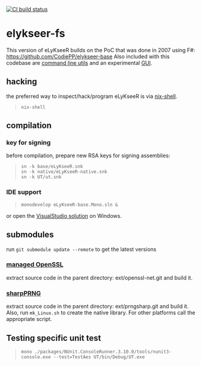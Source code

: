 [![CI build status](https://travis-ci.com/eLyKseeR/elykseer-fs.svg?branch=master)](https://travis-ci.com/eLyKseeR/elykseer-fs)

# elykseer-fs

This version of eLyKseeR builds on the PoC that was done in 2007 using F#: https://github.com/CodiePP/elykseer-base
Also included with this codebase are [command line utils](https://github.com/CodiePP/elykseer-cli)
and an experimental [GUI](https://github.com/CodiePP/elykseer-gui).


## hacking

the preferred way to inspect/hack/program eLyKseeR is via [nix-shell](https://nixos.org).

> `nix-shell`

## compilation

### key for signing

before compilation, prepare new RSA keys for signing assemblies:

> ``sn -k base/eLyKseeR.snk``  
> ``sn -k native/eLyKseeR-native.snk``  
> ``sn -k UT/ut.snk``  


### IDE support

> ``monodevelop eLyKseeR-base.Mono.sln &``

or open the [VisualStudio solution](eLyKseeR-base.Win32.sln) on Windows.


## submodules

run `git submodule update --remote` to get the latest versions

### [managed OpenSSL](https://github.com/CodiePP/openssl-net)

extract source code in the parent directory: ext/openssl-net.git
and build it.

### [sharpPRNG](https://github.com/CodiePP/prngsharp)

extract source code in the parent directory: ext/prngsharp.git
and build it. Also, run `mk_Linux.sh` to create the native library. For other
platforms call the appropriate script.

## Testing specific unit test

> ``mono ./packages/NUnit.ConsoleRunner.3.10.0/tools/nunit3-console.exe --test=TestAes UT/bin/Debug/UT.exe``

